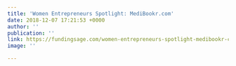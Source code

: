```yaml
---
title: 'Women Entrepreneurs Spotlight: MediBookr.com'
date: 2018-12-07 17:21:53 +0000
author: ''
publication: ''
link: https://fundingsage.com/women-entrepreneurs-spotlight-medibookr-com/#more-2921
image: ''

---
```


